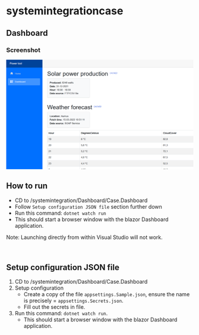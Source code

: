 # systemintegrationcase

## Dashboard

### Screenshot

![plot](./Other/DashScreen1.png)

## How to run
- CD to /systemintegration/Dashboard/Case.Dashboard
- Follow `Setup configuration JSON file` section further down
- Run this command: `dotnet watch run`
- This should start a browser window with the blazor Dashboard application.

Note: Launching directly from within Visual Studio will not work.

<br>

## Setup configuration JSON file

1. CD to /systemintegration/Dashboard/Case.Dashboard
2. Setup configuration
   - Create a copy of the file `appsettings.Sample.json`, ensure the name is precisely = `appsettings.Secrets.json`.
   - Fill out the secrets in file.
5. Run this command: `dotnet watch run`. 
   - This should start a browser window with the blazor Dashboard application.